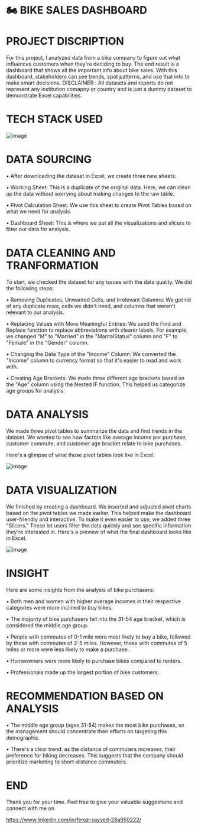 # 🏍️ BIKE SALES DASHBOARD


# PROJECT DISCRIPTION

For this project, I analyzed data from a bike company to figure out what influences customers when they're deciding to buy. The end result is a dashboard that shows all the important info about bike sales. With this dashboard, stakeholders can see trends, spot patterns, and use that info to make smart decisions.
 DISCLAIMER : All datasets and reports do not represent any institution comapny or country and is just a dummy dataset to demonstrate Excel capabilities.

# TECH STACK USED

![image](https://github.com/feroz271/project-1/assets/162626833/6813e461-21d5-484d-a33c-dcfc7fc4f2f8)
 
# DATA SOURCING

• After downloading the dataset in Excel, we create three new sheets:

• Working Sheet: This is a duplicate of the original data. Here, we can clean up the data without worrying about making changes to the raw table.

• Pivot Calculation Sheet: We use this sheet to create Pivot Tables based on what we need for analysis.

• Dashboard Sheet: This is where we put all the visualizations and slicers to filter our data for analysis.

# DATA CLEANING AND TRANFORMATION

To start, we checked the dataset for any issues with the data quality.
We did the following steps:

• Removing Duplicates, Unwanted Cells, and Irrelevant Columns: We got rid of any duplicate rows, cells we didn't need, and columns that weren't relevant to our analysis.

• Replacing Values with More Meaningful Entries: We used the Find and Replace function to replace abbreviations with clearer labels. For example, we changed "M" to "Married" in the "MaritalStatus" column and "F" to "Female" in the "Gender" column.

• Changing the Data Type of the "Income" Column: We converted the "Income" column to currency format so that it's easier to read and work with.

• Creating Age Brackets: We made three different age brackets based on the "Age" column using the Nested IF function. This helped us categorize age groups for analysis. 

# DATA ANALYSIS

We made three pivot tables to summarize the data and find trends in the dataset. We wanted to see how factors like average income per purchase, customer commute, and customer age bracket relate to bike purchases.

Here's a glimpse of what those pivot tables look like in Excel.


![image](https://github.com/feroz271/project-1/assets/162626833/52474aa0-b26c-4558-b665-ef15e488897d)

# DATA VISUALIZATION

We finished by creating a dashboard. We inserted and adjusted pivot charts based on the pivot tables we made earlier. This helped make the dashboard user-friendly and interactive.
To make it even easier to use, we added three "Slicers." These let users filter the data quickly and see specific information they're interested in.
Here's a preview of what the final dashboard looks like in Excel.


 ![image](https://github.com/feroz271/project-1/assets/162626833/4788b546-49e6-4bdd-a3fd-9fa3e256574e)


# INSIGHT

Here are some insights from the analysis of bike purchasers:

• Both men and women with higher average incomes in their respective categories were more inclined to buy bikes.

• The majority of bike purchasers fell into the 31-54 age bracket, which is considered the middle age group.

• People with commutes of 0-1 mile were most likely to buy a bike, followed by those with commutes of 2-5 miles. However, those with commutes of 5 miles or more were less likely to make a purchase.

• Homeowners were more likely to purchase bikes compared to renters.

• Professionals made up the largest portion of bike customers.

 # RECOMMENDATION BASED ON ANALYSIS

• The middle age group (ages 31-54) makes the most bike purchases, so the management should concentrate their efforts on targeting this demographic.

• There's a clear trend: as the distance of commuters increases, their preference for biking decreases. This suggests that the company should prioritize marketing to short-distance commuters.


# END

Thank you for your time. Feel free to give your valuable suggestions and connect with me on

https://www.linkedin.com/in/feroz-sayyed-28a950222/


















